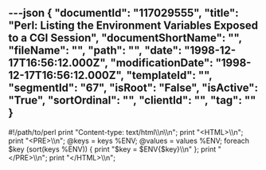 ---json
{
  "documentId": "117029555",
  "title": "Perl: Listing the Environment Variables Exposed to a CGI Session",
  "documentShortName": "",
  "fileName": "",
  "path": "",
  "date": "1998-12-17T16:56:12.000Z",
  "modificationDate": "1998-12-17T16:56:12.000Z",
  "templateId": "",
  "segmentId": "67",
  "isRoot": "False",
  "isActive": "True",
  "sortOrdinal": "",
  "clientId": "",
  "tag": ""
}
---

#!/path/to/perl
print &quot;Content-type: text/html&bsol;&bsol;n&bsol;&bsol;n&quot;;
print &quot;&lt;HTML&gt;&bsol;&bsol;n&quot;;
print &quot;&lt;PRE&gt;&bsol;&bsol;n&quot;;
@keys = keys %ENV;
@values = values %ENV;
foreach $key (sort(keys %ENV)) { print &quot;$key = $ENV{$key}&bsol;&bsol;n&quot; };
print &quot;&lt;/PRE&gt;&bsol;&bsol;n&quot;;
print &quot;&lt;/HTML&gt;&bsol;&bsol;n&quot;;
